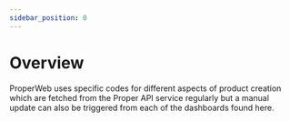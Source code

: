 ```yaml
---
sidebar_position: 0
---
```


# Overview
ProperWeb uses specific codes for different aspects of product creation which are fetched from the Proper API service regularly but a manual update can also be triggered from each of the dashboards found here. 

